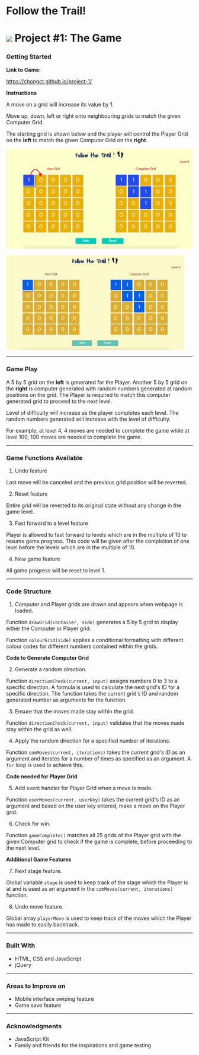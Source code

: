 # Follow the Trail!
<!---
Read Me Contents
-->

# ![](https://ga-dash.s3.amazonaws.com/production/assets/logo-9f88ae6c9c3871690e33280fcf557f33.png) Project #1: The Game

### Getting Started

**Link to Game:**

<https://chongct.github.io/project-1/>

**Instructions**

A move on a grid will increase its value by 1.

Move up, down, left or right onto neighbouring grids to match the given Computer Grid.

The starting grid is shown below and the player will control the Player Grid on the **left** to match the given Computer Grid on the **right**.

![alt text](https://github.com/chongct/project-1/blob/master/images/instructions-1.png "Starting Grid")

![alt text](https://github.com/chongct/project-1/blob/master/images/instructions-animate.gif "Demo")

---

### Game Play

A 5 by 5 grid on the **left** is generated for the Player. Another 5 by 5 grid on the **right** is computer generated with random numbers generated at random positions on the grid. The Player is required to match this computer generated grid to proceed to the next level.

Level of difficulty will increase as the player completes each level. The random numbers generated will increase with the level of difficulty.

For example, at level 4, 4 moves are needed to complete the game while at level 100, 100 moves are needed to complete the game.

---

### Game Functions Available

1. Undo feature

Last move will be canceled and the previous grid position will be reverted.

2. Reset feature

Entire grid will be reverted to its original state without any change in the game level.

3. Fast forward to a level feature

Player is allowed to fast forward to levels which are in the multiple of 10 to resume game progress. This code will be given after the completion of one level before the levels which are in the multiple of 10.

4. New game feature

All game progress will be reset to level 1.

---

### Code Structure

1. Computer and Player grids are drawn and appears when webpage is loaded.

Function `drawGrid(container, side)` generates a 5 by 5 grid to display either the Computer or Player grid.

Function `colourGrid(side)` applies a conditional formatting with different colour codes for different numbers contained within the grids.

**Code to Generate Computer Grid**

2. Generate a random direction.

Function `directionCheck(current, input)` assigns numbers 0 to 3 to a specific direction. A formula is used to calculate the next grid's ID for a specific direction. The function takes the current grid's ID and random generated number as arguments for the function.

3. Ensure that the moves made stay within the grid.

Function `directionCheck(current, input)` validates that the moves made stay within the grid as well.

4. Apply the random direction for a specified number of iterations.

Function `comMoves(current, iterations)` takes the current grid's ID as an argument and iterates for a number of times as specified as an argument. A `for` loop is used to achieve this.

**Code needed for Player Grid**

5. Add event handler for Player Grid when a move is made.

Function `userMoves(current, userKey)` takes the current grid's ID as an argument and based on the user key entered, make a move on the Player grid.

6. Check for win.

Function `gameComplete()` matches all 25 grids of the Player grid with the given Computer grid to check if the game is complete, before proceeding to the next level.

**Additional Game Features**

7. Next stage feature.

Global variable `stage` is used to keep track of the stage which the Player is at and is used as an argument in the `comMoves(current, iterations)` function.

8. Undo move feature.

Global array `playerMove` is used to keep track of the moves which the Player has made to easily backtrack.

---

### Built With

* HTML, CSS and JavaScript
* jQuery

---

### Areas to Improve on

* Mobile interface swiping feature
* Game save feature

---

### Acknowledgments

* JavaScript Kit
* Family and friends for the inspirations and game testing
